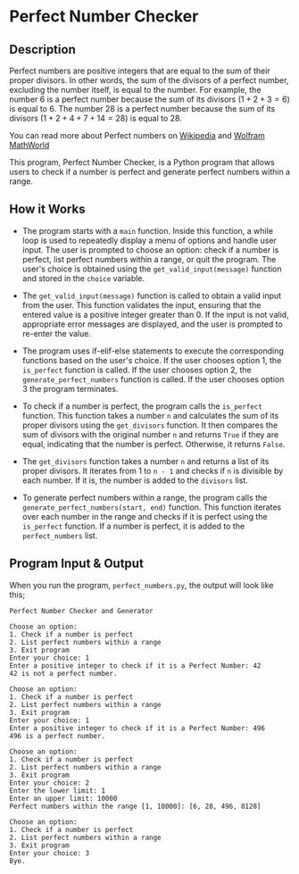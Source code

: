 # Perfect Number Checker

## Description

Perfect numbers are positive integers that are equal to the sum of their proper divisors. In other words, the sum of the divisors of a perfect number, excluding the number itself, is equal to the number. For example, the number 6 is a perfect number because the sum of its divisors ($1 + 2 + 3 = 6$) is equal to 6. The number 28 is a perfect number because the sum of its divisors ($1+2+4+7+14 = 28)$ is equal to 28.

You can read more about Perfect numbers on [Wikipedia](https://en.wikipedia.org/wiki/Perfect_number) and [Wolfram MathWorld](https://mathworld.wolfram.com/PerfectNumber.html)

This program, Perfect Number Checker, is a Python program that allows users to check if a number is perfect and generate perfect numbers within a range.

## How it Works

- The program starts with a `main` function. Inside this function, a while loop is used to repeatedly display a menu of options and handle user input. The user is prompted to choose an option: check if a number is perfect, list perfect numbers within a range, or quit the program. The user's choice is obtained using the `get_valid_input(message)` function and stored in the `choice` variable.

- The `get_valid_input(message)` function is called to obtain a valid input from the user. This function validates the input, ensuring that the entered value is a positive integer greater than 0. If the input is not valid, appropriate error messages are displayed, and the user is prompted to re-enter the value.

- The program uses if-elif-else statements to execute the corresponding functions based on the user's choice. If the user chooses option 1, the `is_perfect` function is called. If the user chooses option 2, the `generate_perfect_numbers` function is called. If the user chooses option 3 the program terminates.

- To check if a number is perfect, the program calls the `is_perfect` function. This function takes a number `n` and calculates the sum of its proper divisors using the `get_divisors` function. It then compares the sum of divisors with the original number `n` and returns `True` if they are equal, indicating that the number is perfect. Otherwise, it returns `False`.

- The `get_divisors` function takes a number `n` and returns a list of its proper divisors. It iterates from 1 to `n - 1` and checks if `n` is divisible by each number. If it is, the number is added to the `divisors` list.

- To generate perfect numbers within a range, the program calls the `generate_perfect_numbers(start, end)` function. This function iterates over each number in the range and checks if it is perfect using the `is_perfect` function. If a number is perfect, it is added to the `perfect_numbers` list.


## Program Input & Output

When you run the program, `perfect_numbers.py`, the output will look like this;

```
Perfect Number Checker and Generator

Choose an option:
1. Check if a number is perfect
2. List perfect numbers within a range
3. Exit program
Enter your choice: 1
Enter a positive integer to check if it is a Perfect Number: 42
42 is not a perfect number.

Choose an option:
1. Check if a number is perfect
2. List perfect numbers within a range
3. Exit program
Enter your choice: 1
Enter a positive integer to check if it is a Perfect Number: 496
496 is a perfect number.

Choose an option:
1. Check if a number is perfect
2. List perfect numbers within a range
3. Exit program
Enter your choice: 2
Enter the lower limit: 1
Enter an upper limit: 10000
Perfect numbers within the range [1, 10000]: [6, 28, 496, 8128]

Choose an option:
1. Check if a number is perfect
2. List perfect numbers within a range
3. Exit program
Enter your choice: 3
Bye.
```